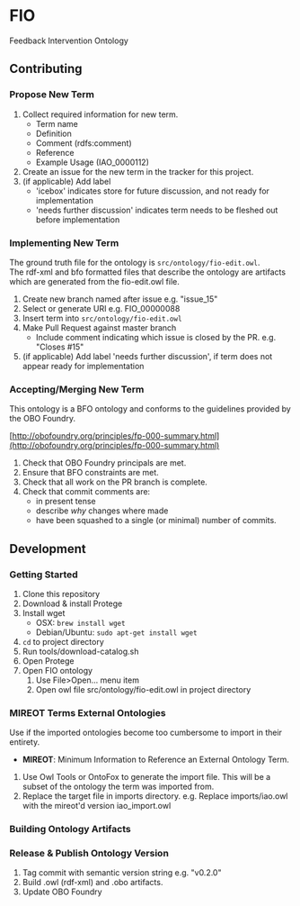 # FIO
Feedback Intervention Ontology

## Contributing
### Propose New Term
1. Collect required information for new term.
    * Term name
    * Definition
    * Comment (rdfs:comment)
    * Reference
    * Example Usage (IAO_0000112)
1. Create an issue for the new term in the tracker for this project.
1. (if applicable) Add label 
   * 'icebox' indicates store for future discussion, and not ready for implementation
   * 'needs further discussion' indicates term needs to be fleshed out before implementation

### Implementing New Term
The ground truth file for the ontology is `src/ontology/fio-edit.owl`.  
The rdf-xml and bfo formatted files that describe the ontology are artifacts which are generated from the fio-edit.owl file.


1. Create new branch named after issue e.g. "issue_15"
1. Select or generate URI e.g. FIO_00000088
1. Insert term into `src/ontology/fio-edit.owl`
1. Make Pull Request against master branch
    * Include comment indicating which issue is closed by the PR. e.g. "Closes #15"
1. (if applicable) Add label 'needs further discussion', if term does not appear ready for implementation

### Accepting/Merging New Term
This ontology is a BFO ontology and conforms to the guidelines provided by the OBO Foundry.

[http://obofoundry.org/principles/fp-000-summary.html](http://obofoundry.org/principles/fp-000-summary.html)

1. Check that OBO Foundry principals are met.
1. Ensure that BFO constraints are met.
1. Check that all work on the PR branch is complete.
1. Check that commit comments are:
    * in present tense
    * describe *why* changes where made
    * have been squashed to a single (or minimal) number of commits.

## Development

### Getting Started
1. Clone this repository
2. Download & install Protege
3. Install wget 
    * OSX: `brew install wget`
    * Debian/Ubuntu: `sudo apt-get install wget`
3. `cd` to project directory
4. Run tools/download-catalog.sh
5. Open Protege
6. Open FIO ontology
    1. Use File>Open... menu item
    2. Open owl file src/ontology/fio-edit.owl in project directory

### MIREOT Terms External Ontologies
Use if the imported ontologies become too cumbersome to import in their entirety.
- **MIREOT**: Minimum Information to Reference an External Ontology Term.

1. Use Owl Tools or OntoFox to generate the import file.  This will be a subset of the ontology the term was imported from.
2. Replace the target file in imports directory.
    e.g. Replace imports/iao.owl with the mireot'd version iao_import.owl

### Building Ontology Artifacts

### Release & Publish Ontology Version
1. Tag commit with semantic version string e.g. "v0.2.0"
1. Build .owl (rdf-xml) and .obo artifacts.
1. Update OBO Foundry

